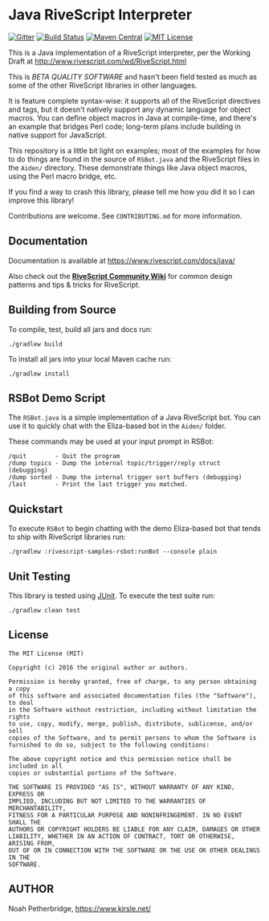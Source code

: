 # Java RiveScript Interpreter

[![Gitter](https://badges.gitter.im/aichaos/rivescript-java.svg)](https://gitter.im/aichaos/rivescript-java?utm_source=badge&utm_medium=badge&utm_campaign=pr-badge)
[![Build Status](https://travis-ci.org/aichaos/rivescript-java.svg?branch=master)](https://travis-ci.org/aichaos/rivescript-java)
[![Maven Central](https://maven-badges.herokuapp.com/maven-central/com.rivescript/rivescript-core/badge.svg)](https://maven-badges.herokuapp.com/maven-central/com.rivescript/rivescript-core)
[![MIT License](https://img.shields.io/badge/license-MIT-blue.svg)](./LICENSE)

This is a Java implementation of a RiveScript interpreter, per the Working Draft
at http://www.rivescript.com/wd/RiveScript.html

This is *BETA QUALITY SOFTWARE* and hasn't been field tested as much as some of
the other RiveScript libraries in other languages.

It is feature complete syntax-wise: it supports all of the RiveScript directives
and tags, but it doesn't natively support any dynamic language for object macros.
You can define object macros in Java at compile-time, and there's an example
that bridges Perl code; long-term plans include building in native support for
JavaScript.

This repository is a little bit light on examples; most of the examples for how
to do things are found in the source of `RSBot.java` and the RiveScript files
in the `Aiden/` directory. These demonstrate things like Java object macros,
using the Perl macro bridge, etc.

If you find a way to crash this library, please tell me how you did it so I can
improve this library!

Contributions are welcome. See `CONTRIBUTING.md` for more information.

## Documentation

Documentation is available at <https://www.rivescript.com/docs/java/>

Also check out the [**RiveScript Community Wiki**](https://github.com/aichaos/rivescript/wiki)
for common design patterns and tips & tricks for RiveScript.

## Building from Source

To compile, test, build all jars and docs run:

    ./gradlew build

To install all jars into your local Maven cache run:

    ./gradlew install

## RSBot Demo Script

The `RSBot.java` is a simple implementation of a Java RiveScript bot. You
can use it to quickly chat with the Eliza-based bot in the `Aiden/` folder.

These commands may be used at your input prompt in RSBot:

    /quit        - Quit the program
    /dump topics - Dump the internal topic/trigger/reply struct (debugging)
    /dump sorted - Dump the internal trigger sort buffers (debugging)
    /last        - Print the last trigger you matched.

## Quickstart

To execute `RSBot` to begin chatting with the demo Eliza-based bot that
tends to ship with RiveScript libraries run:

    ./gradlew :rivescript-samples-rsbot:runBot --console plain

## Unit Testing

This library is tested using [JUnit](http://junit.org/). To execute the test suite run:

    ./gradlew clean test

## License

```
The MIT License (MIT)

Copyright (c) 2016 the original author or authors.

Permission is hereby granted, free of charge, to any person obtaining a copy
of this software and associated documentation files (the "Software"), to deal
in the Software without restriction, including without limitation the rights
to use, copy, modify, merge, publish, distribute, sublicense, and/or sell
copies of the Software, and to permit persons to whom the Software is
furnished to do so, subject to the following conditions:

The above copyright notice and this permission notice shall be included in all
copies or substantial portions of the Software.

THE SOFTWARE IS PROVIDED "AS IS", WITHOUT WARRANTY OF ANY KIND, EXPRESS OR
IMPLIED, INCLUDING BUT NOT LIMITED TO THE WARRANTIES OF MERCHANTABILITY,
FITNESS FOR A PARTICULAR PURPOSE AND NONINFRINGEMENT. IN NO EVENT SHALL THE
AUTHORS OR COPYRIGHT HOLDERS BE LIABLE FOR ANY CLAIM, DAMAGES OR OTHER
LIABILITY, WHETHER IN AN ACTION OF CONTRACT, TORT OR OTHERWISE, ARISING FROM,
OUT OF OR IN CONNECTION WITH THE SOFTWARE OR THE USE OR OTHER DEALINGS IN THE
SOFTWARE.
```

## AUTHOR

Noah Petherbridge, https://www.kirsle.net/

